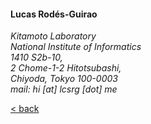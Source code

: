 #### Lucas Rodés-Guirao
_Kitamoto Laboratory_ <br/>
_National Institute of Informatics_ <br/>
_1410 S2b-10,_ <br/>
_2 Chome-1-2 Hitotsubashi,_ <br/>
_Chiyoda, Tokyo 100-0003_ <br/>
_mail: hi [at] lcsrg [dot] me_ <br/>

[< back](index.md)

